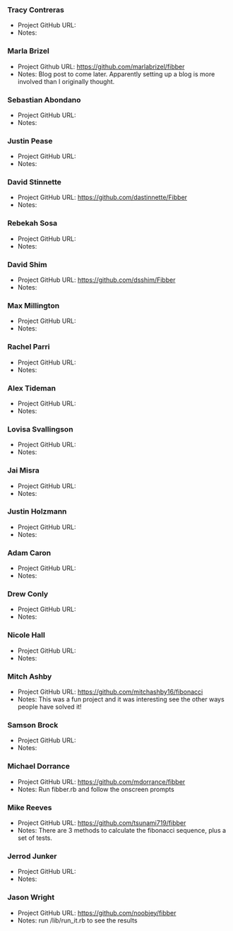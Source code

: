 ### Tracy Contreras
* Project GitHub URL: 
* Notes:

### Marla Brizel
* Project Github URL: https://github.com/marlabrizel/fibber
* Notes: Blog post to come later. Apparently setting up a blog is more involved than I originally thought.

### Sebastian Abondano
* Project GitHub URL: 
* Notes:

### Justin Pease
* Project GitHub URL: 
* Notes:

### David Stinnette
* Project GitHub URL: https://github.com/dastinnette/Fibber
* Notes:

### Rebekah Sosa
* Project GitHub URL: 
* Notes:
 
### David Shim
* Project GitHub URL: https://github.com/dsshim/Fibber
* Notes:

### Max Millington
* Project GitHub URL: 
* Notes:

### Rachel Parri
* Project GitHub URL: 
* Notes:

### Alex Tideman
* Project GitHub URL: 
* Notes:

### Lovisa Svallingson
* Project GitHub URL: 
* Notes:

### Jai Misra
* Project GitHub URL: 
* Notes:

### Justin Holzmann
* Project GitHub URL: 
* Notes:

### Adam Caron
* Project GitHub URL: 
* Notes:

### Drew Conly
* Project GitHub URL: 
* Notes:

### Nicole Hall
* Project GitHub URL: 
* Notes:

### Mitch Ashby
* Project GitHub URL: https://github.com/mitchashby16/fibonacci
* Notes: This was a fun project and it was interesting see the other ways people have solved it!

### Samson Brock
* Project GitHub URL: 
* Notes:

### Michael Dorrance
* Project GitHub URL: https://github.com/mdorrance/fibber
* Notes: Run fibber.rb and follow the onscreen prompts

### Mike Reeves
* Project GitHub URL: https://github.com/tsunami719/fibber
* Notes: There are 3 methods to calculate the fibonacci sequence, plus a set of tests.

### Jerrod Junker
* Project GitHub URL: 
* Notes:

### Jason Wright
* Project GitHub URL: https://github.com/noobjey/fibber
* Notes: run /lib/run_it.rb to see the results

